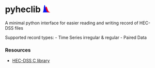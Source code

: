 # pyheclib <img width="25" src="assets/dss-icon.svg" alt="HEC-DSS">

A minimal python interface for easier reading and writing record of HEC-DSS files

Supported record types:
	- Time Series irregular & regular
	- Paired Data




### Resources  

- [HEC-DSS C library](https://www.hec.usace.army.mil/software/hec-dss/downloads.aspx) 
